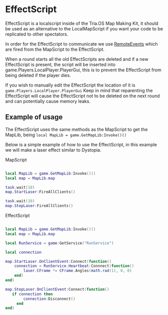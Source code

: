 # EffectScript

EffectScript is a localscript inside of the Tria.OS Map Making Kit, it should be used as an alternative to the LocalMapScript if you want your code to be replicated to other spectators.

In order for the EffectScript to communicate we use [RemoteEvents](https://create.roblox.com/docs/reference/engine/classes/RemoteEvent) which are fired from the MapScript to the EffectScript.

When a round starts all the old EffectScripts are deleted and if a new EffectScript is present, the script will be inserted into game.Players.LocalPlayer.PlayerGui, this is to prevent the EffectScript from being deleted if the player dies.

If you wish to manually edit the EffectScript the location of it is `game.Players.LocalPlayer.PlayerGui`
Keep in mind that reparenting the EffectScript will cause the EffectScript not to be deleted on the next round and can potentially cause memory leaks.

## Example of usage

The EffectScript uses the same methods as the MapScript to get the MapLib, being
`local MapLib = game.GetMapLib:Invoke()()`

Below is a simple example of how to use the EffectScript, in this example we will make a laser effect similar to Dystopia.

MapScript

```lua

local MapLib = game.GetMapLib:Invoke()()
local map = MapLib.map

task.wait(10)
map.StartLaser:FireAllClients()

task.wait(10)
map.StopLaser:FireAllClients()
```

EffectScript

```lua

local MapLib = game.GetMapLib:Invoke()()
local map = MapLib.map

local RunService = game:GetService("RunService")

local connection

map.StartLaser.OnClientEvent:Connect(function()
    connection = RunService.Heartbeat:Connnect(function()
        laser.CFrame *= CFrame.Angles(math.rad(1), 0, 0)
    end)
end)

map.StopLaser.OnClientEvent:Connect(function()
   if connection then
        connection:Disconnect()
     end
end)
```
